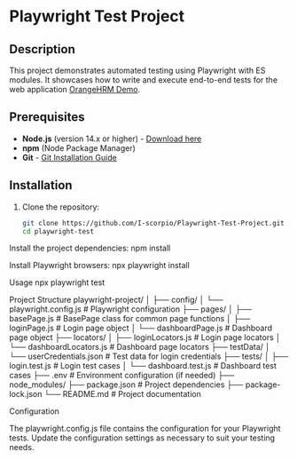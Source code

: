 # Playwright Test Project

## Description
This project demonstrates automated testing using Playwright with ES modules. It showcases how to write and execute end-to-end tests
for the web application [OrangeHRM Demo](https://opensource-demo.orangehrmlive.com).


## Prerequisites
- **Node.js** (version 14.x or higher) - [Download here](https://nodejs.org/)
- **npm** (Node Package Manager)
- **Git** - [Git Installation Guide](https://git-scm.com/book/en/v2/Getting-Started-Installing-Git)


## Installation
1. Clone the repository:
   ```bash
   git clone https://github.com/I-scorpio/Playwright-Test-Project.git
   cd playwright-test

Install the project dependencies:
npm install

Install Playwright browsers:
npx playwright install

Usage
npx playwright test

Project Structure
playwright-project/ │ ├── config/ │ └── playwright.config.js # Playwright configuration ├── pages/ │ ├── basePage.js # BasePage class for common page functions │ ├── loginPage.js # Login page object │ └── dashboardPage.js # Dashboard page object ├── locators/ │ ├── loginLocators.js # Login page locators │ └── dashboardLocators.js # Dashboard page locators ├── testData/ │ └── userCredentials.json # Test data for login credentials ├── tests/ │ ├── login.test.js # Login test cases │ └── dashboard.test.js # Dashboard test cases ├── .env # Environment configuration (if needed) ├── node_modules/ ├── package.json # Project dependencies ├── package-lock.json └── README.md # Project documentation

Configuration

The playwright.config.js file contains the configuration for your Playwright tests.
Update the configuration settings as necessary to suit your testing needs.